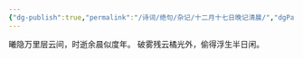 ```yaml
---
{"dg-publish":true,"permalink":"/诗词/绝句/杂记/十二月十七日晚记清晨/","dgPassFrontmatter":true,"created":"2025-04-11T20:35:48.000+08:00","updated":"2025-06-01T11:02:08.134+08:00"}
---
```



曦隐万里层云间，时逝余晨似度年。
破雾残云橘光外，偷得浮生半日闲。